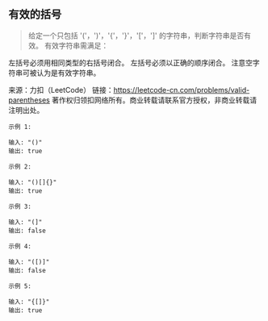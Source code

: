 ## 有效的括号


> 给定一个只包括 '('，')'，'{'，'}'，'['，']' 的字符串，判断字符串是否有效。
有效字符串需满足：

左括号必须用相同类型的右括号闭合。
左括号必须以正确的顺序闭合。
注意空字符串可被认为是有效字符串。

来源：力扣（LeetCode）
链接：https://leetcode-cn.com/problems/valid-parentheses
著作权归领扣网络所有。商业转载请联系官方授权，非商业转载请注明出处。


```
示例 1:

输入: "()"
输出: true

```
```
示例 2:

输入: "()[]{}"
输出: true

```
```
示例 3:

输入: "(]"
输出: false

```
```
示例 4:

输入: "([)]"
输出: false

```
```
示例 5:

输入: "{[]}"
输出: true
```